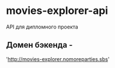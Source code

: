 # movies-explorer-api
API для дипломного проекта

## Домен бэкенда - 
'http://movies-explorer.nomoreparties.sbs'

